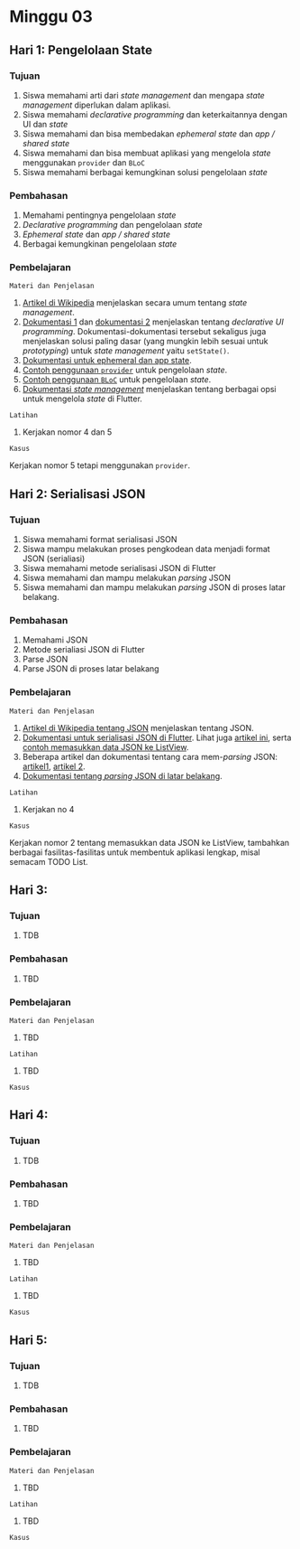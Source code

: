 # Minggu 03

## Hari 1: Pengelolaan State

### Tujuan

1. Siswa memahami arti dari *state management* dan mengapa *state management* diperlukan dalam
   aplikasi.
2. Siswa memahami *declarative programming* dan keterkaitannya dengan UI dan *state*
3. Siswa memahami dan bisa membedakan *ephemeral state* dan *app / shared state*
4. Siswa memahami dan bisa membuat aplikasi yang mengelola *state* menggunakan `provider` dan `BLoC`
5. Siswa memahami berbagai kemungkinan solusi pengelolaan *state*

### Pembahasan

1. Memahami pentingnya pengelolaan *state*
2. *Declarative programming* dan pengelolaan *state*
3. *Ephemeral state* dan *app / shared state*
4. Berbagai kemungkinan pengelolaan *state*

### Pembelajaran

```
Materi dan Penjelasan
```

1. [Artikel di Wikipedia](https://en.wikipedia.org/wiki/State_management) menjelaskan secara umum
   tentang *state management*.
2. [Dokumentasi 1](https://flutter.dev/docs/development/data-and-backend/state-mgmt/declarative) dan [dokumentasi 2](https://flutter.dev/docs/get-started/flutter-for/declarative)  menjelaskan tentang *declarative UI programming*. Dokumentasi-dokumentasi tersebut sekaligus juga menjelaskan solusi paling dasar (yang mungkin lebih sesuai untuk *prototyping*) untuk *state management* yaitu `setState()`.
3. [Dokumentasi untuk ephemeral dan app state](https://flutter.dev/docs/development/data-and-backend/state-mgmt/ephemeral-vs-app).
4. [Contoh penggunaan `provider`](https://flutter.dev/docs/development/data-and-backend/state-mgmt/simple) untuk pengelolaan *state*.
5. [Contoh penggunaan `BLoC`](https://resocoder.com/2019/06/12/bloc-library-updated-painless-state-management-for-flutter/) untuk pengelolaan *state*.
6. [Dokumentasi *state management*](https://flutter.dev/docs/development/data-and-backend/state-mgmt/options) menjelaskan tentang berbagai opsi untuk mengelola *state* di Flutter.

```
Latihan
```

1. Kerjakan nomor 4 dan 5

```
Kasus
```

Kerjakan nomor 5 tetapi menggunakan `provider`.

## Hari 2: Serialisasi JSON

### Tujuan

1. Siswa memahami format serialisasi JSON
2. Siswa mampu melakukan proses pengkodean data menjadi format JSON (serialiasi)
3. Siswa memahami metode serialisasi JSON di Flutter
4. Siswa memahami dan mampu melakukan *parsing* JSON
5. Siswa memahami dan mampu melakukan *parsing* JSON di proses latar belakang.

### Pembahasan

1. Memahami JSON
2. Metode serialiasi JSON di Flutter
3. Parse JSON 
4. Parse JSON di proses latar belakang

### Pembelajaran

```
Materi dan Penjelasan
```

1. [Artikel di Wikipedia tentang JSON](https://en.wikipedia.org/wiki/JSON) menjelaskan tentang JSON.
2. [Dokumentasi untuk serialisasi JSON di Flutter](https://flutter.dev/docs/development/data-and-backend/json). Lihat juga [artikel ini](https://flutter.institute/simple-json-with-flutter/), serta [contoh memasukkan data JSON ke ListView](https://kodestat.gitbook.io/flutter/flutter-listview-with-json-or-list-data).
3. Beberapa artikel dan dokumentasi tentang cara mem-*parsing* JSON:
   [artikel1](https://medium.com/flutter-community/how-to-parse-json-in-flutter-for-beginners-8074a68d7a79),
   [artikel 2](https://medium.com/flutter-community/parsing-complex-json-in-flutter-747c46655f51).
4. [Dokumentasi tentang *parsing* JSON di latar belakang](https://flutter.dev/docs/cookbook/networking/background-parsing).


```
Latihan
```

1. Kerjakan no 4


```
Kasus
```

Kerjakan nomor 2 tentang memasukkan data JSON ke ListView, tambahkan berbagai fasilitas-fasilitas
untuk membentuk aplikasi lengkap, misal semacam TODO List.

## Hari 3:

### Tujuan

1. TDB

### Pembahasan

1. TBD

### Pembelajaran

```
Materi dan Penjelasan
```

1. TBD

```
Latihan
```

1. TBD


```
Kasus
```


## Hari 4:

### Tujuan

1. TDB

### Pembahasan

1. TBD

### Pembelajaran

```
Materi dan Penjelasan
```

1. TBD

```
Latihan
```

1. TBD


```
Kasus
```


## Hari 5:

### Tujuan

1. TDB

### Pembahasan

1. TBD

### Pembelajaran

```
Materi dan Penjelasan
```

1. TBD

```
Latihan
```

1. TBD


```
Kasus
```




